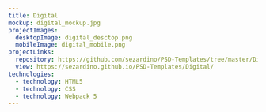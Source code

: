 ```yaml
---
title: Digital
mockup: digital_mockup.jpg
projectImages:
  desktopImage: digital_desctop.png
  mobileImage: digital_mobile.png
projectLinks:
  repository: https://github.com/sezardino/PSD-Templates/tree/master/Digital
  view: https://sezardino.github.io/PSD-Templates/Digital/
technologies:
  - technology: HTML5
  - technology: CSS
  - technology: Webpack 5
---
```

